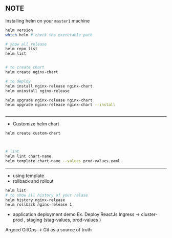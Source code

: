 ## NOTE

Installing helm on your `master1` machine 
```bash 
helm version 
which helm # check the executable path 

# show all release 
helm repo list 
helm list 


# to create chart 
helm create nginx-chart

# to deploy 
helm install nginx-release nginx-chart 
helm uninstall nginx-release 

helm upgrade nginx-release nginx-chart 
helm upgrade nginx-release nginx-chart --install 



```

*** 
- Customize helm chart 
```bash
helm create custom-chart 



# lint
helm lint chart-name
helm template chart-name --values prod-values.yaml
```
*** 
- using template 
- rollback and rollout  
```bash 
helm list 
# to show all history of your relase 
helm history nginx-release 
helm rollback nginx-release 1
```
- application deployment demo
Ex. Deploy ReactJs 
    Ingress -> cluster-prod , staging 
    (stag-values, prod-values )

Argocd 
GitOps -> Git as a source of truth 